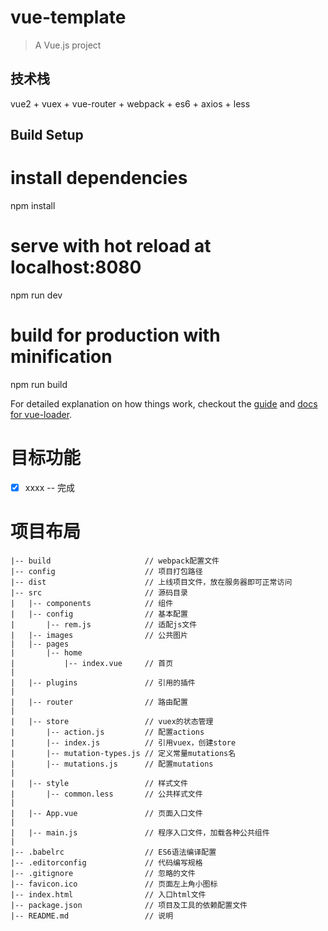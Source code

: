 # vue-template

> A Vue.js project

## 技术栈
vue2 + vuex + vue-router + webpack + es6 + axios + less

## Build Setup

# install dependencies
npm install

# serve with hot reload at localhost:8080
npm run dev

# build for production with minification
npm run build

For detailed explanation on how things work, checkout the [guide](http://vuejs-templates.github.io/webpack/) and [docs for vue-loader](http://vuejs.github.io/vue-loader).

# 目标功能
- [x] xxxx -- 完成


# 项目布局
```
|-- build                     // webpack配置文件
|-- config                    // 项目打包路径
|-- dist                      // 上线项目文件，放在服务器即可正常访问
|-- src                       // 源码目录
|   |-- components            // 组件
|   |-- config                // 基本配置
|       |-- rem.js            // 适配js文件
|   |-- images                // 公共图片
|   |-- pages
|       |-- home            
|           |-- index.vue     // 首页
|
|   |-- plugins               // 引用的插件
|
|   |-- router                // 路由配置
|
|   |-- store                 // vuex的状态管理
|       |-- action.js         // 配置actions
|       |-- index.js          // 引用vuex，创建store
|       |-- mutation-types.js // 定义常量mutations名
|       |-- mutations.js      // 配置mutations
|
|   |-- style                 // 样式文件
|       |-- common.less       // 公共样式文件
|
|   |-- App.vue               // 页面入口文件
|
|   |-- main.js               // 程序入口文件，加载各种公共组件
| 
|-- .babelrc                  // ES6语法编译配置
|-- .editorconfig             // 代码编写规格
|-- .gitignore                // 忽略的文件
|-- favicon.ico               // 页面左上角小图标
|-- index.html                // 入口html文件
|-- package.json              // 项目及工具的依赖配置文件
|-- README.md                 // 说明
```

